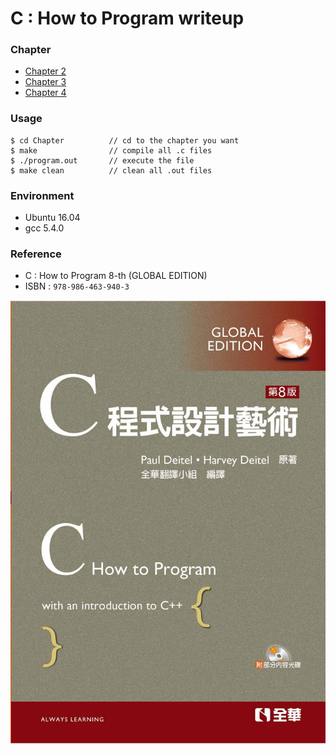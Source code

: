 # C : How to Program writeup
### Chapter
* [Chapter 2](Chapter2/Chapter2.md)
* [Chapter 3](Chapter3/Chapter3.md)
* [Chapter 4](Chapter4/Chapter4.md)

### Usage
```shell
$ cd Chapter          // cd to the chapter you want
$ make                // compile all .c files
$ ./program.out       // execute the file 
$ make clean          // clean all .out files
```

### Environment
* Ubuntu 16.04
* gcc 5.4.0

### Reference
* C : How to Program 8-th (GLOBAL EDITION)
* ISBN : `978-986-463-940-3`

![CHowtoProgram-8-th](https://github.com/Offliners/CHowtoProgram-writeup/blob/master/CHowtoProgram-8-th.jpg)

